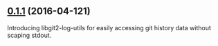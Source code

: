 ## [0.1.1](git+https://github.com/littlebee/libgit2-log-utils.git/compare/0.1.0...0.1.1) (2016-04-121)
Introducing libgit2-log-utils for easily accessing git history data without scaping stdout.
